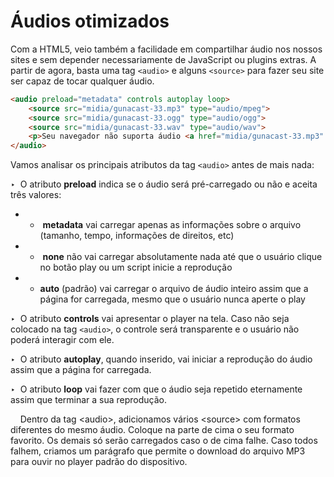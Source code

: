 # Áudios otimizados

Com a HTML5, veio também a facilidade em compartilhar áudio nos nossos sites e sem depender necessariamente de JavaScript ou plugins extras. A partir de agora, basta uma tag `<audio>` e alguns `<source>` para fazer seu site ser capaz de tocar qualquer áudio.

```html
<audio preload="metadata" controls autoplay loop>
    <source src="midia/gunacast-33.mp3" type="audio/mpeg">
    <source src="midia/gunacast-33.ogg" type="audio/ogg">
    <source src="midia/gunacast-33.wav" type="audio/wav">
    <p>Seu navegador não suporta áudio <a href="midia/gunacast-33.mp3" download="gunacast-33.mp3" type="audio/mpeg"></a></p>
</audio>
```

Vamos analisar os principais atributos da tag `<audio>` antes de mais nada:

‣  O atributo **preload** indica se o áudio será pré-carregado ou não e aceita três valores:

- -  **metadata** vai carregar apenas as informações sobre o arquivo (tamanho, tempo, informações de direitos, etc)

- -  **none** não vai carregar absolutamente nada até que o usuário clique no botão play ou um script inicie a reprodução

- - **auto** (padrão) vai carregar o arquivo de áudio inteiro assim que a página for carregada, mesmo que o usuário nunca aperte o play

‣  O atributo **controls** vai apresentar o player na tela. Caso não seja colocado na tag `<audio>`, o controle será transparente e o usuário não poderá interagir com ele.

‣  O atributo **autoplay**, quando inserido, vai iniciar a reprodução do áudio assim que a página for carregada.

‣  O atributo **loop** vai fazer com que o áudio seja repetido eternamente assim que terminar a sua reprodução.

    Dentro da tag &lt;audio&gt;, adicionamos vários &lt;source&gt; com formatos diferentes do mesmo áudio. Coloque na parte de cima o seu formato favorito. Os demais só serão carregados caso o de cima falhe. Caso todos falhem, criamos um parágrafo que permite o download do arquivo MP3 para ouvir no player padrão do dispositivo.